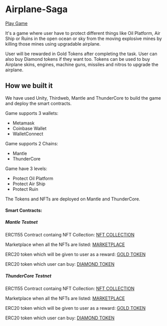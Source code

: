 # Airplane-Saga


[Play Game](https://airplane-chi.vercel.app/)


It's a game where user have to protect different things like Oil Platform, Air Ship or Ruins in the open ocean or sky from the moving explosive mines by killing those mines using upgradable airplane.

User will be rewarded in Gold Tokens after completing the task. User can also buy Diamond tokens if they want too. Tokens can be used to buy Airplane skins, engines, machine guns, missiles and nitros to upgrade the airplane.

## How we built it
We have used Unity, Thirdweb, Mantle and ThunderCore to build the game and deploy the smart contracts.

Game supports 3 wallets:
- Metamask
- Coinbase Wallet
- WalletConnect

Game supports 2 Chains:
- Mantle
- ThunderCore

Game have 3 levels:
- Protect Oil Platform
- Protect Air Ship
- Protect Ruin

The Tokens and NFTs are deployed on Mantle and ThunderCore.

#### Smart Contracts: 

##### Mantle Testnet

ERC1155 Contract containg NFT Collection: 
[NFT COLLECTION](https://thirdweb.com/mantle-testnet/0x9574E60E8aBeb8062CD3DCC3ed7714E067768a72/nfts)

Marketplace when all the NFTs are listed: 
[MARKETPLACE](https://thirdweb.com/mantle-testnet/0xCC571a70C092d1224e4A9f8013B66009301864E5/listings)

ERC20 token which will be given to user as a reward: 
[GOLD TOKEN](https://thirdweb.com/mantle-testnet/0x11DA0f57086a19977E46B548b64166411d839a30/tokens)

ERC20 token which user can buy: 
[DIAMOND TOKEN](https://thirdweb.com/mantle-testnet/0x489d47E592639Ba11107E84dd6CCA08F0892E27d/tokens)

##### ThunderCore Testnet

ERC1155 Contract containg NFT Collection: 
[NFT COLLECTION](https://thirdweb.com/thundercore-testnet/0x04B8D96d7266adcb8fF45a0Eb8AFB91D79e58481/nfts)

Marketplace when all the NFTs are listed: 
[MARKETPLACE](https://thirdweb.com/thundercore-testnet/0x9574E60E8aBeb8062CD3DCC3ed7714E067768a72/listings)

ERC20 token which will be given to user as a reward: 
[GOLD TOKEN](https://thirdweb.com/thundercore-testnet/0x4B03368f666fa7579BfeB49eF1c5E405389b174e/tokens)

ERC20 token which user can buy: 
[DIAMOND TOKEN](https://thirdweb.com/thundercore-testnet/0x7c6822e60bD40ED9202d888344628f891bA2f0f8/tokens)

